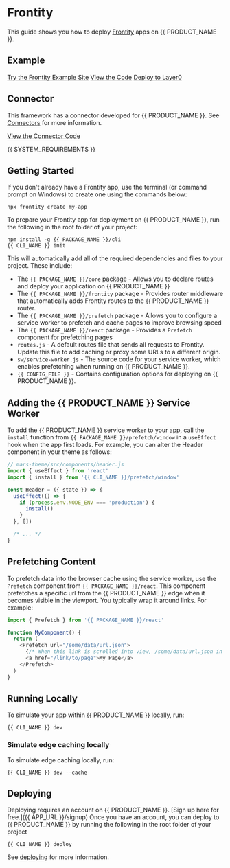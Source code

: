 # Frontity

This guide shows you how to deploy [Frontity](https://frontity.org/) apps on {{ PRODUCT_NAME }}.

## Example

[Try the Frontity Example Site](https://layer0-docs-layer0-frontity-example-default.layer0.link/?button)
[View the Code](https://github.com/layer0-docs/layer0-frontity-example?button)
[Deploy to Layer0](https://app.layer0.co/deploy?button&deploy&repo=https%3A%2F%2Fgithub.com%2Flayer0-docs%2Flayer0-frontity-example)

## Connector

This framework has a connector developed for {{ PRODUCT_NAME }}. See [Connectors](connectors) for more information.

[View the Connector Code](https://github.com/layer0-docs/layer0-connectors/tree/main/layer0-frontity-connector?button)

{{ SYSTEM_REQUIREMENTS }}

## Getting Started

If you don't already have a Frontity app, use the terminal (or command prompt on Windows) to create one using the commands below:

```
npx frontity create my-app
```

To prepare your Frontity app for deployment on {{ PRODUCT_NAME }}, run the following in the root folder of your project:

```
npm install -g {{ PACKAGE_NAME }}/cli
{{ CLI_NAME }} init
```

This will automatically add all of the required dependencies and files to your project. These include:

- The `{{ PACKAGE_NAME }}/core` package - Allows you to declare routes and deploy your application on {{ PRODUCT_NAME }}
- The `{{ PACKAGE_NAME }}/frontity` package - Provides router middleware that automatically adds Frontity routes to the {{ PRODUCT_NAME }} router.
- The `{{ PACKAGE_NAME }}/prefetch` package - Allows you to configure a service worker to prefetch and cache pages to improve browsing speed
- The `{{ PACKAGE_NAME }}/react` package - Provides a `Prefetch` component for prefetching pages
- `routes.js` - A default routes file that sends all requests to Frontity. Update this file to add caching or proxy some URLs to a different origin.
- `sw/service-worker.js` - The source code for your service worker, which enables prefetching when running on {{ PRODUCT_NAME }}.
- `{{ CONFIG_FILE }}` - Contains configuration options for deploying on {{ PRODUCT_NAME }}.

## Adding the {{ PRODUCT_NAME }} Service Worker

To add the {{ PRODUCT_NAME }} service worker to your app, call the `install` function from `{{ PACKAGE_NAME }}/prefetch/window` in a `useEffect` hook when the app first loads. For example, you can alter
the Header component in your theme as follows:

```js
// mars-theme/src/components/header.js
import { useEffect } from 'react'
import { install } from '{{ CLI_NAME }}/prefetch/window'

const Header = ({ state }) => {
  useEffect(() => {
    if (process.env.NODE_ENV === 'production') {
      install()
    }
  }, [])

  /* ... */
}
```

## Prefetching Content

To prefetch data into the browser cache using the service worker, use the `Prefetch` component from `{{ PACKAGE_NAME }}/react`. This component prefetches a specific url from the {{ PRODUCT_NAME }} edge when it becomes visible in the viewport. You typically wrap it around links. For example:

```js
import { Prefetch } from '{{ PACKAGE_NAME }}/react'

function MyComponent() {
  return (
    <Prefetch url="/some/data/url.json">
      {/* When this link is scrolled into view, /some/data/url.json in JSON will be fetched in the background and put in the browser cache */}
      <a href="/link/to/page">My Page</a>
    </Prefetch>
  )
}
```

## Running Locally

To simulate your app within {{ PRODUCT_NAME }} locally, run:

```
{{ CLI_NAME }} dev
```

### Simulate edge caching locally

To simulate edge caching locally, run:

```
{{ CLI_NAME }} dev --cache
```

## Deploying

Deploying requires an account on {{ PRODUCT_NAME }}. [Sign up here for free.]({{ APP_URL }}/signup) Once you have an account, you can deploy to {{ PRODUCT_NAME }} by running the following in the root folder of your project

```
{{ CLI_NAME }} deploy
```

See [deploying](deploying) for more information.

